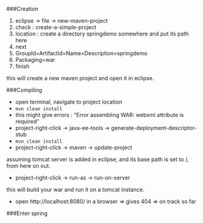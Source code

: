 ###Creation


1. eclipse -> file -> new-maven-project
1. check : create-a-simple-project 
1. location : create a directory springdemo somewhere and put its path here
1. next
1. GroupId=ArtifactId=Name=Description=springdemo
1. Packaging=war
1. finish

this will create a new maven project and open it in eclipse.

###Compiling

+ open terminal, navigate to project location
+ `mvn clean install`
+ this might give errors : "Error assembling WAR: webxml attribute is required"
+ project-right-click -> java-ee-tools -> generate-deployment-descriptor-stub
+ `mvn clean install`
+ project-right-click -> maven -> update-project

assuming tomcat server is added in eclipse, and its base path is set to /, from here on out.

+ project-right-click -> run-as -> run-on-server

this will build your war and run it on a tomcat instance.

+ open http://localhost:8080/ in a browser => gives 404 => on track so far

###Enter spring





